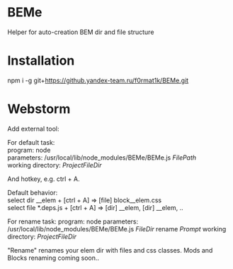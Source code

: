 BEMe
==================

Helper for auto-creation BEM dir and file structure

Installation
==
npm i -g git+https://github.yandex-team.ru/f0rmat1k/BEMe.git

Webstorm
==
Add external tool:

For default task:  
program: node  
parameters: /usr/local/lib/node_modules/BEMe/BEMe.js $FilePath$  
working directory: $ProjectFileDir$

And hotkey, e.g. ctrl + A.

Default behavior:  
select dir __elem + [ctrl + A] => [file] block__elem.css  
select file *.deps.js + [ctrl + A] => [dir] __elem, [dir] __elem, ..


For rename task:
program: node
parameters: /usr/local/lib/node_modules/BEMe/BEMe.js  $FileDir$ rename $Prompt$
working directory: $ProjectFileDir$

"Rename" renames your elem dir with files and css classes.
Mods and Blocks renaming coming soon..